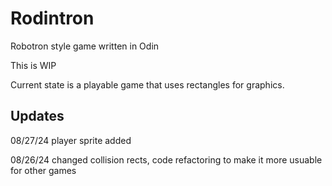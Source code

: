# Rodintron

Robotron style game written in Odin

This is WIP

Current state is a playable game that uses rectangles for graphics.

## Updates

08/27/24
    player sprite added

08/26/24
    changed collision rects, code refactoring to make it more usuable for other games
